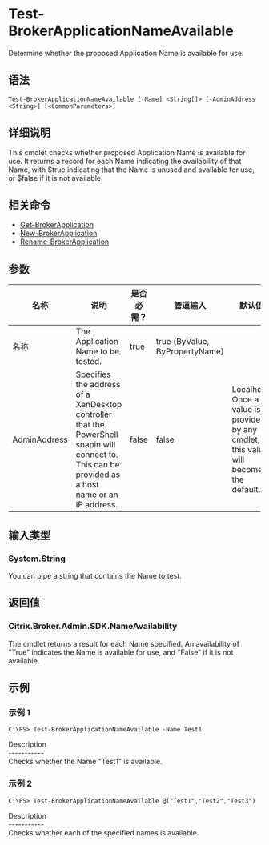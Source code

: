 # Test-BrokerApplicationNameAvailable

Determine whether the proposed Application Name is available for use.

## 语法

    Test-BrokerApplicationNameAvailable [-Name] <String[]> [-AdminAddress <String>] [<CommonParameters>]
    

## 详细说明

This cmdlet checks whether proposed Application Name is available for use. It returns a record for each Name indicating the availability of that Name, with $true indicating that the Name is unused and available for use, or $false if it is not available.

## 相关命令

- [Get-BrokerApplication](Get-BrokerApplication.html)
- [New-BrokerApplication](New-BrokerApplication.html)
- [Rename-BrokerApplication](Rename-BrokerApplication.html)

## 参数

| 名称           | 说明                                                                                                                                                 | 是否必需？ | 管道输入                           | 默认值                                                                                    |
| ------------ | -------------------------------------------------------------------------------------------------------------------------------------------------- | ----- | ------------------------------ | -------------------------------------------------------------------------------------- |
| 名称           | The Application Name to be tested.                                                                                                                 | true  | true (ByValue, ByPropertyName) |                                                                                        |
| AdminAddress | Specifies the address of a XenDesktop controller that the PowerShell snapin will connect to. This can be provided as a host name or an IP address. | false | false                          | Localhost. Once a value is provided by any cmdlet, this value will become the default. |

## 输入类型

### System.String

You can pipe a string that contains the Name to test.

## 返回值

### Citrix.Broker.Admin.SDK.NameAvailability

The cmdlet returns a result for each Name specified. An availability of "True" indicates the Name is available for use, and "False" if it is not available.

## 示例

### 示例 1

    C:\PS> Test-BrokerApplicationNameAvailable -Name Test1
    

Description  
\---\---\-----  
Checks whether the Name "Test1" is available.

### 示例 2

    C:\PS> Test-BrokerApplicationNameAvailable @("Test1","Test2","Test3")
    

Description  
\---\---\-----  
Checks whether each of the specified names is available.